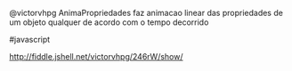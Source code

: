  
  @victorvhpg
  AnimaPropriedades 
  faz animacao linear das propriedades de um objeto qualquer de acordo com o tempo decorrido 
  
  #javascript
  
  http://fiddle.jshell.net/victorvhpg/246rW/show/
 